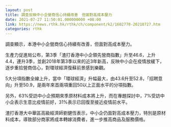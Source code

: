 ```yaml
---
layout: post
title: 調查反映中小企營商信心持續改善　但面對高成本壓力
date: 2021-07-27 11:50:01.000000000 +08:00
link: https://news.rthk.hk/rthk/ch/component/k2/1602770-20210727.htm
categories: rthk
---
```


調查顯示，本港中小企營商信心持續有改善，但面對高成本壓力。

生產力促進局公布，第3季「渣打香港中小企領先營商指數」升至46.6，上升4.4，連升3季，並創2018年第3季以來的近3年新高，反映中小企在疫情放緩下，逐步重拾營商信心，對環球經濟復蘇前景感到樂觀。

5大分項指數全線上升，當中「環球經濟」升幅最大，由43.6升至52.8，「招聘意向」升至50.9，是兩年來首兩項重回50以上正面水平的分項指數。

另外，63%受訪中小企預期來季原材料成本將上升，而在專題探討中，7%受訪中小企表示生意比疫情前好，31%表示已回復至接近疫情前水平。

渣打香港大中華區高級經濟師劉健恆表示，中小企仍面對高成本壓力，特別是原材料成本，導致部分商家將成本轉嫁消費者，進一步推高商品及服務價格。
